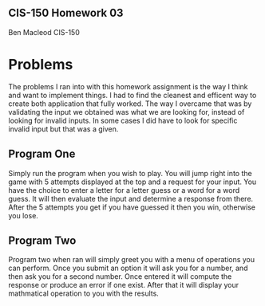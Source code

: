 ## CIS-150 Homework 03

Ben Macleod
CIS-150

# Problems

The problems I ran into with this homework assignment is the way I think and want to implement things. I had to find the cleanest and efficent way to create both application that fully worked. The way I overcame that was by validating the input we obtained was what we are looking for, instead of looking for invalid inputs. In some cases I did have to look for specific invalid input but that was a given.

## Program One

Simply run the program when you wish to play. You will jump right into the game with 5 attempts displayed at the top and a request for your input. You have the choice to enter a letter for a letter guess or a word for a word guess. It will then evaluate the input and determine a response from there. After the 5 attempts you get if you have guessed it then you win, otherwise you lose.

## Program Two

Program two when ran will simply greet you with a menu of operations you can perform. Once you submit an option it will ask you for a number, and then ask you for a second number. Once entered it will compute the response or produce an error if one exist. After that it will display your mathmatical operation to you with the results.
